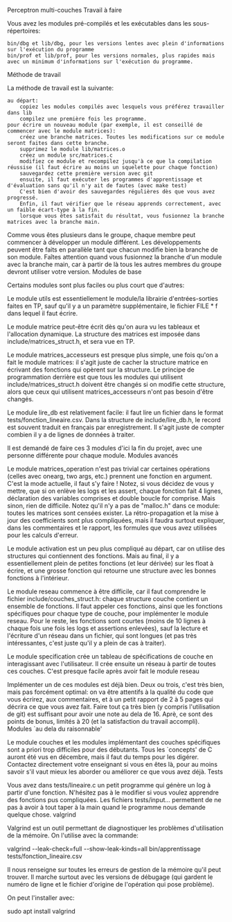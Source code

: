 Perceptron multi-couches
Travail à faire

Vous avez les modules pré-compilés et les exécutables dans les sous-répertoires:

    bin/dbg et lib/dbg, pour les versions lentes avec plein d'informations sur l'exécution du programme
    bin/prof et lib/prof, pour les versions normales, plus rapides mais avec un minimum d'informations sur l'exécution du programme.

Méthode de travail

La méthode de travail est la suivante:

    au départ:
        copiez les modules compilés avec lesquels vous préférez travailler dans lib
        compilez une première fois les programme.
    pour écrire un nouveau module (par exemple, il est conseillé de commencer avec le module matrices):
        créez une branche matrices. Toutes les modifications sur ce module seront faites dans cette branche.
        supprimez le module lib/matrices.o
        créez un module src/matrices.c
        modifiez ce module et recompilez jusqu'à ce que la compilation réussise (il faut écrire au moins un squelette pour chaque fonction)
        sauvegardez cette première version avec git
        ensuite, il faut exécuter les programmes d'apprentissage et d'évaluation sans qu'il n'y ait de fautes (avec make test)
        C'est bien d'avoir des sauvegardes régulières dès que vous avez progressé.
        Enfin, il faut vérifier que le réseau apprends correctement, avec un faible écart-type à la fin.
        lorsque vous êtes satisfait du résultat, vous fusionnez la branche matrices avec la branche main.

Comme vous êtes plusieurs dans le groupe, chaque membre peut commencer à développer un module différent. Les développements peuvent être faits en parallèle tant que chacun modifie bien la branche de son module. Faîtes attention quand vous fusionnez la branche d'un module avec la branche main, car à partir de là tous les autres membres du groupe devront utiliser votre version.
Modules de base

Certains modules sont plus faciles ou plus court que d'autres:

Le module utils est essentiellement le module/la librairie d'entrées-sorties faites en TP, sauf qu'il y a un paramètre supplémentaire, le fichier FILE * f dans lequel il faut écrire.

Le module matrice peut-être écrit dès qu'on aura vu les tableaux et l'allocation dynamique. La structure des matrices est imposée dans include/matrices_struct.h, et sera vue en TP.

Le module matrices_accesseurs est presque plus simple, une fois qu'on a fait le module matrices: il s'agit juste de cacher la structure matrice en écrivant des fonctions qui opèrent sur la structure. Le principe de programmation derrière est que tous les modules qui utilisent include/matrices_struct.h doivent être changés si on modifie cette structure, alors que ceux qui utilisent matrices_accesseurs n'ont pas besoin d'être changés.

Le module lire_db est relativement facile: il faut lire un fichier dans le format tests/fonction_lineaire.csv. Dans la structure de include/lire_db.h, le record est souvent traduit en français par enregistrement. Il s'agit juste de compter combien il y a de lignes de données à traiter.

Il est demandé de faire ces 3 modules d'ici la fin du projet, avec une personne différente pour chaque module.
Modules avancés

Le module matrices_operation n'est pas trivial car certaines opérations (celles avec onearg, two args, etc.) prennent une fonction en argument. C'est la mode actuelle, il faut s'y faire ! Notez, si vous décidez de vous y mettre, que si on enlève les logs et les assert, chaque fonction fait 4 lignes, déclaration des variables comprises et double boucle for comprise. Mais sinon, rien de difficile. Notez qu'il n'y a pas de "malloc.h" dans ce module: toutes les matrices sont censées exister. La rétro-propagation et la mise à jour des coefficients sont plus compliquées, mais il faudra surtout expliquer, dans les commentaires et le rapport, les formules que vous avez utilisées pour les calculs d'erreur.

Le module activation est un peu plus compliqué au départ, car on utilise des structures qui contiennent des fonctions. Mais au final, il y a essentiellement plein de petites fonctions (et leur dérivée) sur les float à écrire, et une grosse fonction qui retourne une structure avec les bonnes fonctions à l'intérieur.

Le module reseau commence à être difficile, car il faut comprendre le fichier include/couches_struct.h: chaque structure couche contient un ensemble de fonctions. Il faut appeler ces fonctions, ainsi que les fonctions spécifiques pour chaque type de couche, pour implémenter le module reseau. Pour le reste, les fonctions sont courtes (moins de 10 lignes à chaque fois une fois les logs et assertions enlevées), sauf la lecture et l'écriture d'un réseau dans un fichier, qui sont longues (et pas très intéressantes, c'est juste qu'il y a plein de cas à traiter).

Le module specification crée un tableau de spécifications de couche en interagissant avec l'utilisateur. Il crée ensuite un réseau à partir de toutes ces couches. C'est presque facile après avoir fait le module reseau

Implémenter un de ces modules est déjà bien. Deux ou trois, c'est très bien, mais pas forcément optimal: on va être attentifs à la qualité du code que vous écrirez, aux commentaires, et à un petit rapport de 2 à 5 pages qui décrira ce que vous avez fait. Faire tout ça très bien (y compris l'utilisation de git) est suffisant pour avoir une note au dela de 16. Aprè, ce sont des points de bonus, limités à 20 (et la satisfaction du travail accompli).
Modules `au dela du raisonnable'

Le module couches et les modules implémentant des couches spécifiques sont a priori trop difficiles pour des débutants. Tous les `concepts' de C auront été vus en décembre, mais il faut du temps pour les digérer. Contactez directement votre enseignant si vous en êtes là, pour au moins savoir s'il vaut mieux les aborder ou améliorer ce que vous avez déjà.
Tests

Vous avez dans tests/lineaire.c un petit programme qui génère un log à partir d'une fonction. N'hésitez pas à le modifier si vous voulez apprendre des fonctions pus compliquées. Les fichiers tests/input... permettent de ne pas à avoir à tout taper à la main quand le programme nous demande quelque chose.
valgrind

Valgrind est un outil permettant de diagnostiquer les problèmes d'utilisation de la mémoire. On l'utilise avec la commande:

valgrind --leak-check=full --show-leak-kinds=all bin/apprentissage tests/fonction_lineaire.csv

Il nous renseigne sur toutes les erreurs de gestion de la mémoire qu'il peut trouver. Il marche surtout avec les versions de débugage (qui gardent le numéro de ligne et le fichier d'origine de l'opération qui pose problème).

On peut l'installer avec:

 sudo apt install valgrind
